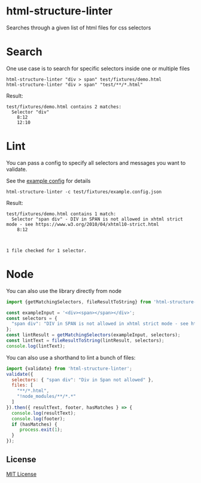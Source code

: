 # html-structure-linter

Searches through a given list of html files for css selectors

# Search 

One use case is to search for specific selectors inside one or multiple files

```
html-structure-linter "div > span" test/fixtures/demo.html
html-structure-linter "div > span" "test/**/*.html"
```

Result:

```
test/fixtures/demo.html contains 2 matches:
  Selector "div"
    8:12
    12:10
```

# Lint

You can pass a config to specify all selectors and messages you want to validate.

See the [example config](./test/fixtures/example.config.json) for details

```
html-structure-linter -c test/fixtures/example.config.json 
```

Result:

```
test/fixtures/demo.html contains 1 match:
  Selector "span div" - DIV in SPAN is not allowed in xhtml strict mode - see https://www.w3.org/2010/04/xhtml10-strict.html
    8:12



1 file checked for 1 selector.
```

# Node

You can also use the library directly from node

```js
import {getMatchingSelectors, fileResultToString} from 'html-structure-linter';

const exampleInput = '<div><span></span></div>';
const selectors = {
  "span div": "DIV in SPAN is not allowed in xhtml strict mode - see https://www.w3.org/2010/04/xhtml10-strict.html"
};
const lintResult = getMatchingSelectors(exampleInput, selectors);
const lintText = fileResultToString(lintResult, selectors);
console.log(lintText);
```

You can also use a shorthand to lint a bunch of files:

```js
import {validate} from 'html-structure-linter';
validate({
  selectors: { "span div": "Div in Span not allowed" },
  files: [
    "**/*.html",
    "!node_modules/**/*.*"
  ]
}).then({ resultText, footer, hasMatches } => {
  console.log(resultText);
  console.log(footer);
  if (hasMatches) {
     process.exit(1);
  }
});
```


## License
[MIT License](./LICENSE)
